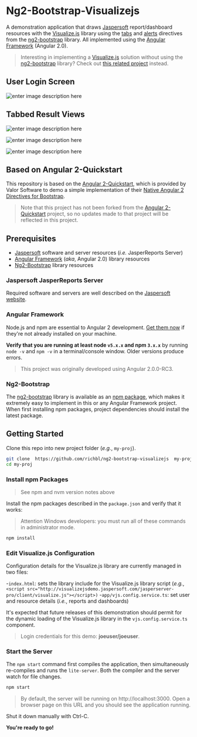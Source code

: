 # Ng2-Bootstrap-Visualizejs
A demonstration application that draws [Jaspersoft](http://www.jaspersoft.com/) report/dashboard resources with the [Visualize.js](http://community.jaspersoft.com/project/visualizejs) library using the [tabs](http://valor-software.com/ng2-bootstrap/#/tabs) and [alerts](http://valor-software.com/ng2-bootstrap/#/alerts) directives from the [ng2-bootstrap](https://github.com/valor-software/ng2-bootstrap) library. All implemented using the [Angular Framework](https://angular.io/) (Angular 2.0).

> Interesting in implementing a [Visualize.js](http://community.jaspersoft.com/project/visualizejs) solution without using the [ng2-bootstrap](https://github.com/valor-software/ng2-bootstrap) library? Check out [this related project](https://github.com/richbl/ng2-visualizejs) instead.

## User Login Screen
![enter image description here](https://cloud.githubusercontent.com/assets/10182110/16470095/16c8664a-3e09-11e6-95b5-93be3e0ccb0f.png)
## Tabbed Result Views
![enter image description here](https://cloud.githubusercontent.com/assets/10182110/16470115/2ad353a2-3e09-11e6-856b-6fee94ea7edf.png)

![enter image description here](https://cloud.githubusercontent.com/assets/10182110/16470519/7767b4ae-3e0b-11e6-867e-65aaf4aff737.png)

![enter image description here](https://cloud.githubusercontent.com/assets/10182110/16470559/be02fd6a-3e0b-11e6-8a50-85ec58fdc8b8.png)

## Based on Angular 2-Quickstart
This repository is based on the [Angular 2-Quickstart](https://github.com/valor-software/angular2-quickstart), which is provided by Valor Software to demo a simple implementation of their [Native Angular 2 Directives for Bootstrap](http://valor-software.com/ng2-bootstrap/#/).

> Note that this project has not been forked from the [Angular 2-Quickstart](https://github.com/valor-software/angular2-quickstart) project, so no updates made to that project will be reflected in this project.


## Prerequisites

 - [Jaspersoft](http://jaspersoft.com/quick-start) software and server resources (*i.e.* JasperReports Server)
 - [Angular Framework](https://angular.io/)  (*aka*, Angular 2.0) library resources
 - [Ng2-Bootstrap](https://github.com/valor-software/ng2-bootstrap) library resources

### Jaspersoft JasperReports Server
Required software and servers are well described on the [Jaspersoft website](http://jaspersoft.com/quick-start).

### Angular Framework
Node.js and npm are essential to Angular 2 development. <a href="https://docs.npmjs.com/getting-started/installing-node" target="_blank" title="Installing Node.js and updating npm"> Get them now</a> if they're not already installed on your machine.
 
**Verify that you are running at least node `v5.x.x` and npm `3.x.x`**
by running `node -v` and `npm -v` in a terminal/console window.
Older versions produce errors.

> This project was originally developed using Angular 2.0.0-RC3.

### Ng2-Bootstrap
The [ng2-bootstrap](https://github.com/valor-software/ng2-bootstrap) library is available as an [npm package](https://www.npmjs.com/package/ng2-bootstrap), which makes it extremely easy to implement in this or any Angular Framework project. When first installing npm packages, project dependencies should install the latest package.

## Getting Started

Clone this repo into new project folder (*e.g.*, `my-proj`).
```bash
git clone  https://github.com/richbl/ng2-bootstrap-visualizejs  my-proj
cd my-proj
```

### Install npm Packages

> See npm and nvm version notes above

Install the npm packages described in the `package.json` and verify that it works:

> Attention Windows developers: you must run all of these commands in administrator mode.

```bash
npm install
```

### Edit Visualize.js Configuration

Configuration details for the Visualize.js library are currently managed in two files:

-`index.html`: sets the library include for the Visualize.js library script (*e.g.*,  `<script src="http://visualizejsdemo.jaspersoft.com/jasperserver-pro/client/visualize.js"></script>)`
-`app/vjs.config.service.ts`: set user and resource details (*i.e.*, reports and dashboards) 

It's expected that future releases of this demonstration should permit for the dynamic loading of the Visualize.js library in the `vjs.config.service.ts` component.

> Login credentials for this demo: **joeuser/joeuser**.

### Start the Server

The `npm start` command first compiles the application, 
then simultaneously re-compiles and runs the `lite-server`.
Both the compiler and the server watch for file changes.

```bash
npm start
```

> By default, the server will be running on http://localhost:3000. Open a browser page on this URL and you should see the application running.

Shut it down manually with Ctrl-C.

**You're ready to go!**

